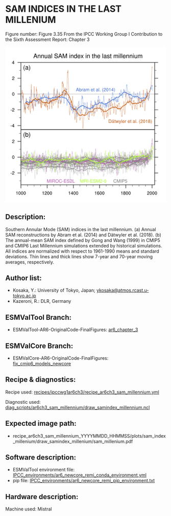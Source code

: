 
SAM INDICES IN THE LAST MILLENIUM
=================================

Figure number: Figure 3.35
From the IPCC Working Group I Contribution to the Sixth Assessment Report: Chapter 3

![Figure 3.35](../images/ar6_wg1_chap3_figure3_35_sam_millennium.png?raw=true)


Description:
------------
Southern Annular Mode (SAM) indices in the last millennium. (a) Annual SAM 
reconstructions by Abram et al. (2014) and Dätwyler et al. (2018). (b) The 
annual-mean SAM index defined by Gong and Wang (1999) in CMIP5 and CMIP6 
Last Millennium simulations extended by historical simulations. All indices 
are normalized with respect to 1961-1990 means and standard deviations. Thin 
lines and thick lines show 7-year and 70-year moving averages, respectively. 


Author list:
------------
- Kosaka, Y.: University of Tokyo, Japan; ykosaka@atmos.rcast.u-tokyo.ac.jp
- Kazeroni, R.: DLR, Germany


ESMValTool Branch:
------------------
- ESMValTool-AR6-OriginalCode-FinalFigures: [ar6_chapter_3](https://github.com/ESMValGroup/ESMValTool-AR6-OriginalCode-FinalFigures/tree/ar6_chapter_3)


ESMValCore Branch:
------------------
- ESMValCore-AR6-OriginalCode-FinalFigures: [fix_cmip6_models_newcore](https://github.com/ESMValGroup/ESMValCore-AR6-OriginalCode-FinalFigures/tree/fix_cmip6_models_newcore)


Recipe & diagnostics:
---------------------
Recipe used: [recipes/ipccwg1ar6ch3/recipe_ar6ch3_sam_millennium.yml](https://github.com/ESMValGroup/ESMValTool-AR6-OriginalCode-FinalFigures/blob/ar6_chapter_3/esmvaltool/recipes/ipccwg1ar6ch3/recipe_ar6ch3_sam_millennium.yml)

Diagnostic used: [diag_scripts/ar6ch3_sam_millennium/draw_samindex_millennium.ncl](https://github.com/ESMValGroup/ESMValTool-AR6-OriginalCode-FinalFigures/blob/ar6_chapter_3/esmvaltool/diag_scripts/ar6ch3_sam_millennium/draw_samindex_millennium.ncl)


Expected image path:
--------------------
- recipe_ar6ch3_sam_millennium_YYYYMMDD_HHMMSS/plots/sam_index_millenium/draw_samindex_millenium/sam_millenium.pdf


Software description:
---------------------
- ESMValTool environment file: [IPCC_environments/ar6_newcore_remi_conda_environment.yml](https://github.com/ESMValGroup/ESMValTool-AR6-OriginalCode-FinalFigures/blob/main/IPCC_environments/ar6_newcore_remi_conda_environment.yml)
- pip file: [IPCC_environments/ar6_newcore_remi_pip_environment.txt](https://github.com/ESMValGroup/ESMValTool-AR6-OriginalCode-FinalFigures/blob/main/IPCC_environments/ar6_newcore_remi_pip_environment.txt)


Hardware description:
---------------------
Machine used: Mistral
